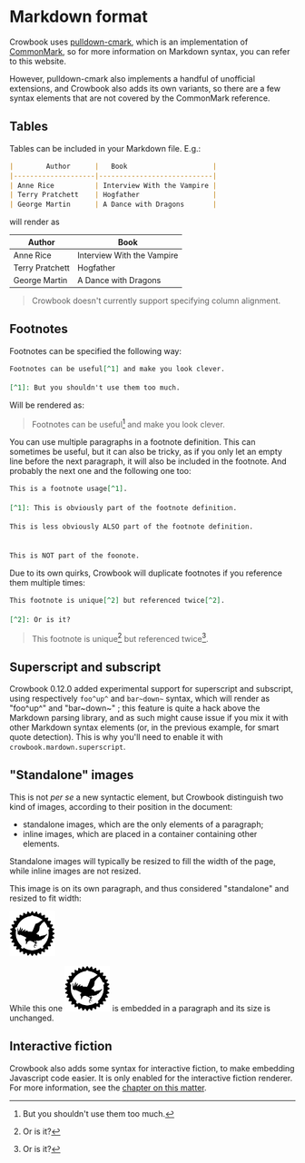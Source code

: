 Markdown format
==================

Crowbook
uses [pulldown-cmark](https://github.com/google/pulldown-cmark), which
is an implementation of [CommonMark](http://commonmark.org/), so for
more information on Markdown syntax, you can refer to this website. 

However, pulldown-cmark also implements a handful of unofficial
extensions, and Crowbook also adds its own variants, so there are a
few syntax elements that are not covered by the CommonMark reference.

## Tables ##

Tables can be included in your Markdown file. E.g.:

```markdown
|        Author      |   Book                     |
|--------------------|----------------------------|
| Anne Rice          | Interview With the Vampire |
| Terry Pratchett    | Hogfather                  |
| George Martin      | A Dance with Dragons       |
```

will render as 

|        Author      |   Book                     |
|--------------------|----------------------------|
| Anne Rice          | Interview With the Vampire |
| Terry Pratchett    | Hogfather                  |
| George Martin      | A Dance with Dragons       |

> Crowbook doesn't currently support specifying column alignment. 

## Footnotes ##

Footnotes can be specified the following way: 

```markdown
Footnotes can be useful[^1] and make you look clever. 

[^1]: But you shouldn't use them too much.
```

Will be rendered as:

> Footnotes can be useful[^1] and make you look clever. 
> 
> [^1]: But you shouldn't use them too much.

You can use multiple paragraphs in a footnote definition. This can
sometimes be useful, but it can also be tricky, as if you only let an
empty line before the next paragraph, it will also be included in the
footnote. And probably the next one and the following one too: 

```markdown
This is a footnote usage[^1].

[^1]: This is obviously part of the footnote definition.

This is less obviously ALSO part of the footnote definition.


This is NOT part of the foonote.
```

Due to its own quirks, Crowbook will duplicate footnotes if you
reference them multiple times:

```markdown
This footnote is unique[^2] but referenced twice[^2].

[^2]: Or is it?
```

> This footnote is unique[^2] but referenced twice[^2].
> 
> [^2]: Or is it?


## Superscript and subscript ##

Crowbook 0.12.0 added experimental support for superscript and
subscript, using respectively `foo^up^` and `bar~down~` syntax, which
will render as "foo^up^" and "bar~down~" ; this feature is quite a
hack above the Markdown parsing library, and as such might cause
issue if you mix it with other Markdown syntax elements (or, in the
previous example, for smart quote detection). This is why
you'll need to enable it with `crowbook.mardown.superscript`. 

## "Standalone" images ##

This is not *per se* a new syntactic element, but Crowbook distinguish
two kind of images, according to their position in the document:

* standalone images, which are the only elements of a paragraph;
* inline images, which are placed in a container containing other
  elements.
  
Standalone images will typically be resized to fill the width of the
page, while inline images are not resized. 

This image is on its own paragraph, and thus considered "standalone" and resized to fit width:

![Logo](../img/crowbook-small.png)

While this one ![Logo](../img/crowbook-small.png) is embedded in a paragraph and its size is unchanged.

## Interactive fiction ##

Crowbook also adds some syntax for interactive fiction, to make
embedding Javascript code easier. It is only enabled for the
interactive fiction renderer. For more information, see the [chapter
on this matter](if.md).
